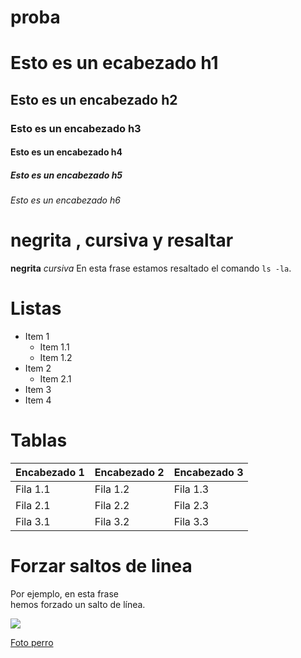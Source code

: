# proba
# Esto es un ecabezado h1
## Esto es un encabezado h2
### Esto es un encabezado h3
#### Esto es un encabezado h4
##### Esto es un encabezado h5
###### Esto es un encabezado h6

# negrita , cursiva y resaltar
**negrita**
*cursiva*
En esta frase estamos resaltado el comando `ls -la`.

# Listas
* Item 1
  * Item 1.1
  * Item 1.2
* Item 2
  * Item 2.1
* Item 3
* Item 4

# Tablas
| Encabezado 1 | Encabezado 2 | Encabezado 3 |
|---|---|---|
| Fila 1.1 | Fila 1.2 | Fila 1.3 |
| Fila 2.1 | Fila 2.2 | Fila 2.3 |
| Fila 3.1 | Fila 3.2 | Fila 3.3 |

# Forzar saltos de linea
Por ejemplo, en esta frase  
hemos forzado un salto de línea.

![](https://iescelia.org/web/wp-content/uploads/2012/05/iescelia_1950.jpg)



[Foto perro](https://www.infobae.com/resizer/v2/OZTGVX562FGIBILJ4O7D5PMFF4.jpg?auth=b44310f4ec90067c2d74240975e8c24ac11e6453af2a166e7c6860f496aeef8e&smart=true&width=1200&height=1200&quality=85)
